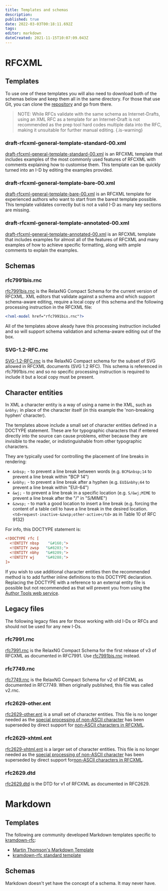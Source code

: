 ```yaml
---
title: Templates and schemas
description: 
published: true
date: 2022-03-03T00:18:11.692Z
tags: 
editor: markdown
dateCreated: 2021-11-15T10:07:09.043Z
---
```


# RFCXML
## Templates
To use one of these templates you will also need to download both of the schemas below and keep them all in the same directory.  For those that use Git, you can clone the [repository](https://github.com/ietf-tools/rfcxml-templates-and-schemas) and go from there.

> NOTE: While RFCs validate with the same schema as Internet-Drafts, using an XML RFC as a template for an Internet-Draft is not recommended as the prep tool hard codes multiple data into the RFC, making it unsuitable for further manual editing.
{.is-warning}

### draft-rfcxml-general-template-standard-00.xml
[draft-rfcxml-general-template-standard-00.xml](https://github.com/ietf-tools/rfcxml-templates-and-schemas/raw/main/draft-rfcxml-general-template-standard-00.xml) is an RFCXML template that includes examples of the most commonly used features of RFCXML with comments explaining how to customise them.  This template can be quickly turned into an I-D by editing the examples provided. 

### draft-rfcxml-general-template-bare-00.xml
[draft-rfcxml-general-template-bare-00.xml](https://github.com/ietf-tools/rfcxml-templates-and-schemas/raw/main/draft-rfcxml-general-template-bare-00.xml) is an RFCXML template for experienced authors who want to start from the barest template possible. This template validates correctly but is not a valid I-D as many key sections are missing.

### draft-rfcxml-general-template-annotated-00.xml
[draft-rfcxml-general-template-annotated-00.xml](https://github.com/ietf-tools/rfcxml-templates-and-schemas/raw/main/draft-rfcxml-general-template-annotated-00.xml) is an RFCXML template that includes examples for almost all of the features of RFCXML and many examples of how to achieve specific formatting, along with ample comments to explain the examples.

## Schemas

### rfc7991bis.rnc
[rfc7991bis.rnc](https://github.com/ietf-tools/rfcxml-templates-and-schemas/raw/main/rfc7991bis.rnc) is the RelaxNG Compact Schema for the current version of RFCXML.  XML editors that validate against a schema and which support schema-aware editing, require a local copy of this schema and the following processing instruction in the RFCXML file:
```xml
<?xml-model href="rfc7991bis.rnc"?>
```
All of the templates above aleady have this processing instruction included and so will support schema validation and schema-aware editing out of the box.

### SVG-1.2-RFC.rnc
[SVG-1.2-RFC.rnc](https://github.com/ietf-tools/rfcxml-templates-and-schemas/raw/main/SVG-1.2-RFC.rnc) is the RelaxNG Compact schema for the subset of SVG allowed in RFCXML documents (SVG 1.2 RFC).  This schema is referenced in rfc7991bis.rnc and so no specific processing instruction is required to include it but a local copy must be present. 

## Character entities
In XML a character entity is a way of using a name in the XML, such as `&nbhy;` in place of the character itself (in this example the 'non-breaking hyphen' character).

The templates above include a small set of character entities defined in a DOCTYPE statement.  These are for typographic characters that if entered directly into the source can cause problems, either because they are invisible to the reader, or indistinguishable from other typographic characters.

They are typically used for controlling the placement of line breaks in rendering:
* `&nbsp;` - to prevent a line break between words (e.g. `BCP&nbsp;14` to prevent a line break within "BCP 14")
* `&nbhy;` - to prevent a line break after a hyphen (e.g. `EUI&nbhy;64` to prevent a line break within "EUI-64")
* `&wj;` - to prevent a line break in a specific location (e.g. `S/&wj;MIME` to prevent a line break after the "/" in "S/MIME")
* `&zwsp;` - to mark a good location to insert a line break (e.g. forcing the content of a table cell to have a line break in the desired location. `<td>request-inactive-&zwsp;other-active</td>` as in Table 10 of RFC 9132)

For info, this DOCTYPE statement is:

```xml
<!DOCTYPE rfc [
  <!ENTITY nbsp    "&#160;">
  <!ENTITY zwsp   "&#8203;">
  <!ENTITY nbhy   "&#8209;">
  <!ENTITY wj     "&#8288;">
]>
```
If you wish to use additional character entities then the recommended method is to add further inline definitions to this DOCTYPE declaration.  Replacing the DOCTYPE with a reference to an external entity file is possible but not recommended as that will prevent you from using the [Author Tools web service](/author-tools-web-service).

## Legacy files
The following legacy files are for those working with old I-Ds or RFCs and should not be used for any new I-Ds.

### rfc7991.rnc
[rfc7991.rnc](https://github.com/ietf-tools/legacy-templates-and-schemas/raw/main/rfc7991.rnc) is the RelaxNG Compact Schema for the first release of v3 of RFCXML as documented in RFC7991.  Use [rfc7991bis.rnc](#rfc7991bisrnc) instead.
### rfc7749.rnc
[rfc7749.rnc](https://github.com/ietf-tools/legacy-templates-and-schemas/raw/main/rfc7749.rnc) is the RelaxNG Compact Schema for v2 of RFCXML as documented in RFC7749.  When originally published, this file was called v2.rnc.
### rfc2629-other.ent
[rfc2629-other.ent](https://github.com/ietf-tools/legacy-templates-and-schemas/raw/main/rfc2629-other.ent) is a small set of character entities.  This file is no longer needed as the [special processing of non-ASCII character](/upgrading-from-v2#special-processing-of-non-ascii-characters) has been superseded by direct support for [non-ASCII characters in RFCXML](/non-ascii-characters-in-rfcxml).
### rfc2629-xhtml.ent
[rfc2629-xhtml.ent](https://github.com/ietf-tools/legacy-templates-and-schemas/raw/main/rfc2629-xhtml.ent) is a larger set of character entities. This file is no longer needed as the [special processing of non-ASCII character](/upgrading-from-v2#special-processing-of-non-ascii-characters) has been superseded by direct support for[non-ASCII characters in RFCXML](/non-ascii-characters-in-rfcxml).
### rfc2629.dtd
[rfc2629.dtd](https://github.com/ietf-tools/legacy-templates-and-schemas/raw/main/rfc2629.dtd) is the DTD for v1 of RFCXML as documented in RFC2629.


# Markdown
## Templates
The following are community developed Markdown templates specific to [kramdown-rfc](https://github.com/cabo/kramdown-rfc):
* [Martin Thomson's Markdown Template](https://github.com/martinthomson/internet-draft-template/raw/main/draft-todo-yourname-protocol.md)
* [kramdown-rfc standard template](https://raw.githubusercontent.com/cabo/kramdown-rfc/master/examples/draft-rfcxml-general-template-standard-00.xml-edited.md)

## Schemas
Markdown doesn't yet have the concept of a schema. It may never have.
